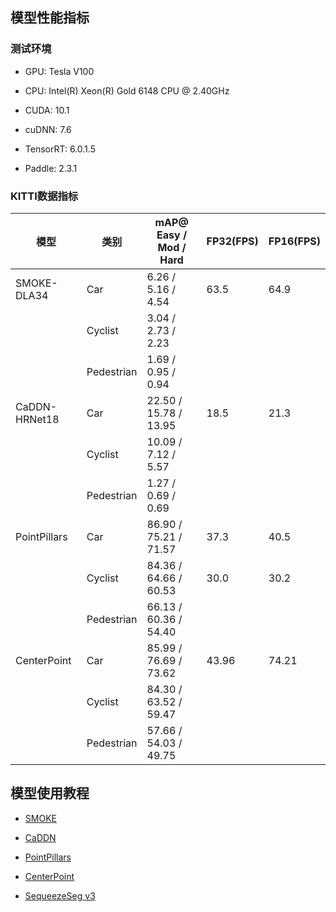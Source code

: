 ## 模型性能指标

### 测试环境

* GPU: Tesla V100

* CPU: Intel(R) Xeon(R) Gold 6148 CPU @ 2.40GHz

* CUDA: 10.1

* cuDNN: 7.6

* TensorRT: 6.0.1.5

* Paddle: 2.3.1

### KITTI数据指标

|模型|类别|mAP@ Easy / Mod / Hard| FP32(FPS) | FP16(FPS) |
|-|-|-|-|-|
|SMOKE-DLA34|Car|6.26 / 5.16 / 4.54|63.5|64.9|
||Cyclist|3.04 / 2.73 / 2.23|||
||Pedestrian|1.69 / 0.95 / 0.94|||
|CaDDN-HRNet18|Car|22.50  / 15.78  / 13.95|18.5|21.3|
||Cyclist|10.09  / 7.12 /  5.57|||
||Pedestrian|1.27  / 0.69  / 0.69|||
|PointPillars|Car|86.90 / 75.21 / 71.57|37.3|40.5|
||Cyclist|84.36 / 64.66 / 60.53|30.0|30.2|  
||Pedestrian|66.13 / 60.36 / 54.40|||  
|CenterPoint|Car|85.99 / 76.69 / 73.62|43.96|74.21|
||Cyclist|84.30 / 63.52 / 59.47|||
||Pedestrian|57.66 / 54.03 / 49.75|||


## 模型使用教程

  * [SMOKE](./models/smoke)

  * [CaDDN](./models/caddn)

  * [PointPillars](./models/pointpillars)

  * [CenterPoint](./models/centerpoint)

  * [SequeezeSeg v3](./models/squeezesegv3)
